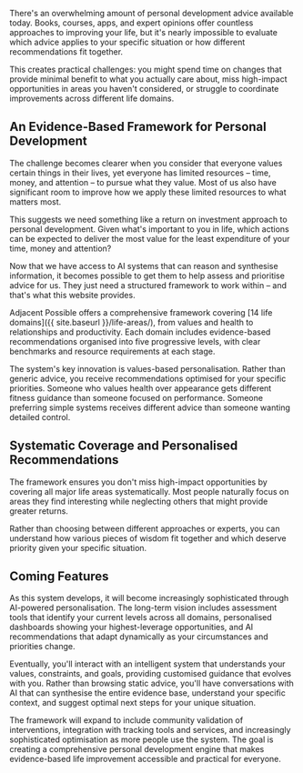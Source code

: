 There's an overwhelming amount of personal development advice available today. Books, courses, apps, and expert opinions offer countless approaches to improving your life, but it's nearly impossible to evaluate which advice applies to your specific situation or how different recommendations fit together.

This creates practical challenges: you might spend time on changes that provide minimal benefit to what you actually care about, miss high-impact opportunities in areas you haven't considered, or struggle to coordinate improvements across different life domains.

## An Evidence-Based Framework for Personal Development

The challenge becomes clearer when you consider that everyone values certain things in their lives, yet everyone has limited resources – time, money, and attention – to pursue what they value. Most of us also have significant room to improve how we apply these limited resources to what matters most.

This suggests we need something like a return on investment approach to personal development. Given what's important to you in life, which actions can be expected to deliver the most value for the least expenditure of your time, money and attention?

Now that we have access to AI systems that can reason and synthesise information, it becomes possible to get them to help assess and prioritise advice for us. They just need a structured framework to work within – and that's what this website provides.

Adjacent Possible offers a comprehensive framework covering [14 life domains]({{ site.baseurl }}/life-areas/), from values and health to relationships and productivity. Each domain includes evidence-based recommendations organised into five progressive levels, with clear benchmarks and resource requirements at each stage.

The system's key innovation is values-based personalisation. Rather than generic advice, you receive recommendations optimised for your specific priorities. Someone who values health over appearance gets different fitness guidance than someone focused on performance. Someone preferring simple systems receives different advice than someone wanting detailed control.

## Systematic Coverage and Personalised Recommendations

The framework ensures you don't miss high-impact opportunities by covering all major life areas systematically. Most people naturally focus on areas they find interesting while neglecting others that might provide greater returns.

Rather than choosing between different approaches or experts, you can understand how various pieces of wisdom fit together and which deserve priority given your specific situation.

## Coming Features

As this system develops, it will become increasingly sophisticated through AI-powered personalisation. The long-term vision includes assessment tools that identify your current levels across all domains, personalised dashboards showing your highest-leverage opportunities, and AI recommendations that adapt dynamically as your circumstances and priorities change.

Eventually, you'll interact with an intelligent system that understands your values, constraints, and goals, providing customised guidance that evolves with you. Rather than browsing static advice, you'll have conversations with AI that can synthesise the entire evidence base, understand your specific context, and suggest optimal next steps for your unique situation.

The framework will expand to include community validation of interventions, integration with tracking tools and services, and increasingly sophisticated optimisation as more people use the system. The goal is creating a comprehensive personal development engine that makes evidence-based life improvement accessible and practical for everyone.
